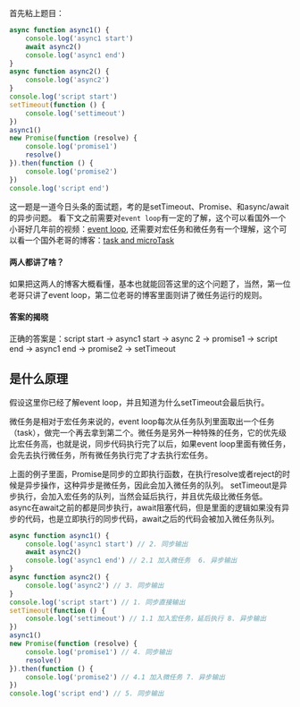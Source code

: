 首先粘上题目：
```js
async function async1() {
    console.log('async1 start')
    await async2()
    console.log('async1 end')
}
async function async2() {
    console.log('async2')
}
console.log('script start')
setTimeout(function () {
    console.log('settimeout')
})
async1()
new Promise(function (resolve) {
    console.log('promise1')
    resolve()
}).then(function () {
    console.log('promise2')
})
console.log('script end')
```
这一题是一道今日头条的面试题，考的是setTimeout、Promise、和async/await的异步问题。
看下文之前需要对```event loop```有一定的了解，这个可以看国外一个小哥好几年前的视频：[event loop](https://www.bilibili.com/video/av37759434/),
还需要对宏任务和微任务有一个理解，这个可以看一个国外老哥的博客：[task and microTask](https://jakearchibald.com/2015/tasks-microtasks-queues-and-schedules/)

#### 两人都讲了啥？
如果把这两人的博客大概看懂，基本也就能回答这里的这个问题了，当然，第一位老哥只讲了event loop，第二位老哥的博客里面则讲了微任务运行的规则。

#### 答案的揭晓
正确的答案是：script start -> async1 start -> async 2 -> promise1 -> script end -> async1 end -> promise2 -> setTimeout

## 是什么原理
假设这里你已经了解event loop，并且知道为什么setTimeout会最后执行。

微任务是相对于宏任务来说的，event loop每次从任务队列里面取出一个任务（task），做完一个再去拿到第二个。微任务是另外一种特殊的任务，它的优先级比宏任务高，也就是说，同步代码执行完了以后，如果event loop里面有微任务，会先去执行微任务，所有微任务执行完了才去执行宏任务。

上面的例子里面，Promise是同步的立即执行函数，在执行resolve或者reject的时候是异步操作，这种异步是微任务，因此会加入微任务的队列。
setTimeout是异步执行，会加入宏任务的队列，当然会延后执行，并且优先级比微任务低。
async在await之前的都是同步执行，await阻塞代码，但是里面的逻辑如果没有异步的代码，也是立即执行的同步代码，await之后的代码会被加入微任务队列。


```js
async function async1() {
    console.log('async1 start') // 2. 同步输出
    await async2()
    console.log('async1 end') // 2.1 加入微任务  6. 异步输出
}
async function async2() {
    console.log('async2') // 3. 同步输出
}
console.log('script start') // 1. 同步直接输出
setTimeout(function () {
    console.log('settimeout') // 1.1 加入宏任务，延后执行 8. 异步输出
})
async1()
new Promise(function (resolve) {
    console.log('promise1') // 4. 同步输出
    resolve()
}).then(function () {
    console.log('promise2') // 4.1 加入微任务 7. 异步输出
})
console.log('script end') // 5. 同步输出
```